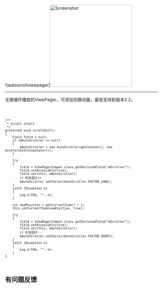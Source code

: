 ![autoscrollviewpager]<img src="https://github.com/benniaobuguai/android-auto-scroll-viewpager/screenshot/1.png" width="270" alt="Screenshot"/>


***

无限循环播放的ViewPager，可添加切换动画，最低支持到版本2.2。


<code>

	/**
	 * Scroll itself
	 */
	protected void scrollSelf()
	{
		Field field = null;
		if (mAutoScroller == null)
		{
			mAutoScroller = new AutoScroller(getContext(), new AccelerateInterpolator());
		}
		
		try
		{
			field = ViewPagerCompat.class.getDeclaredField("mScroller");
			field.setAccessible(true);
			field.set(this, mAutoScroller);
			// 时长因子++
			mAutoScroller.setFactor(AutoScroller.FACTOR_LONG);
		}
		catch (Exception e)
		{
			Log.e(TAG, "", e);
		}
		
		int newPosition = getCurrentItem() + 1;
		this.setCurrentItem(newPosition, true);
		
		try
		{
			field = ViewPagerCompat.class.getDeclaredField("mScroller");
			field.setAccessible(true);
			field.set(this, mAutoScroller);
			// 时长因子--
			mAutoScroller.setFactor(AutoScroller.FACTOR_SHORT);
		}
		catch (Exception e)
		{
			Log.e(TAG, "", e);
		}
	}
	
</code>

## 有问题反馈
